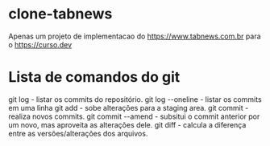 # clone-tabnews

Apenas um projeto de implementacao do https://www.tabnews.com.br para o https://curso.dev

# Lista de comandos do git

git log - listar os commits do repositório.
git log --oneline - listar os commits em uma linha
git add - sobe alterações para a staging area.
git commit - realiza novos commits.
git commit --amend - subsitui o commit anterior por um novo, mas aproveita as alterações dele.
git diff - calcula a diferença entre as versões/alterações dos arquivos.
